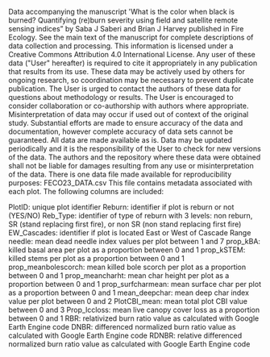 Data accompanying the manuscript 'What is the color when black is burned? Quantifying (re)burn severity using field and satellite remote sensing indices” by Saba J Saberi and Brian J Harvey published in Fire Ecology. See the main text of the manuscript for complete descriptions of data collection and processing.
This information is licensed under a Creative Commons Attribution 4.0 International License. Any user of these data ("User" hereafter) is required to cite it appropriately in any publication that results from its use. These data may be actively used by others for ongoing research, so coordination may be necessary to prevent duplicate publication. The User is urged to contact the authors of these data for questions about methodology or results. The User is encouraged to consider collaboration or co-authorship with authors where appropriate. Misinterpretation of data may occur if used out of context of the original study. Substantial efforts are made to ensure accuracy of the data and documentation, however complete accuracy of data sets cannot be guaranteed. All data are made available as is. Data may be updated periodically and it is the responsibility of the User to check for new versions of the data. The authors and the repository where these data were obtained shall not be liable for damages resulting from any use or misinterpretation of the data.
There is one data file made available for reproducibility purposes:
FECO23_DATA.csv
This file contains metadata associated with each plot. The following columns are included:

PlotID: unique plot identifier
Reburn: identifier if plot is reburn or not (YES/NO)
Reb_Type: identifier of type of reburn with 3 levels: non reburn, SR (stand replacing first fire), or non SR (non stand replacing first fire) 
EW_Cascades: identifier if plot is located East or West of Cascade Range
needle: mean dead needle index values per plot between 1 and 7
prop_kBA: killed basal area per plot as a proportion between 0 and 1
prop_kSTEM: killed stems per plot as a proportion between 0 and 1
prop_meanbolescorch: mean killed bole scorch per plot as a proportion between 0 and 1
prop_meancharht: mean char height per plot as a proportion between 0 and 1
prop_surfcharmean: mean surface char per plot as a proportion between 0 and 1
mean_deepchar: mean deep char index value per plot between 0 and 2
PlotCBI_mean: mean total plot CBI value between 0 and 3
Prop_lccloss: mean live canopy cover loss as a proportion between 0 and 1
RBR: relativized burn ratio value as calculated with Google Earth Engine code 
DNBR: differenced normalized burn ratio value as calculated with Google Earth Engine code
RDNBR: relative differenced normalized burn ratio value as calculated with Google Earth Engine code



